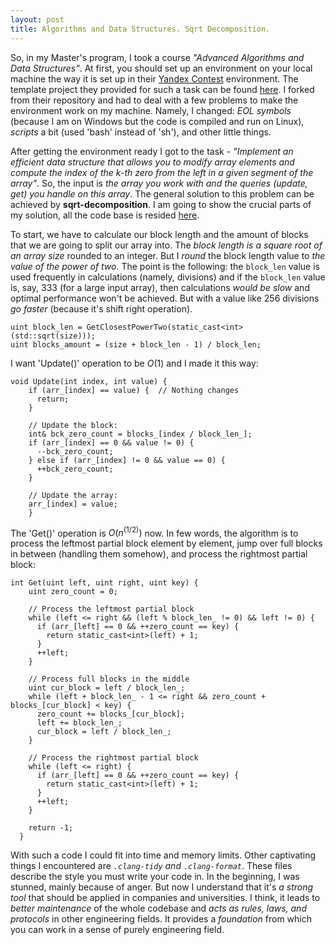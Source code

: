 ```yaml
---
layout: post
title: Algorithms and Data Structures. Sqrt Decomposition.
---
```


So, in my Master's program, I took a course *"Advanced Algorithms and Data Structures"*. At first, you should set up an environment on your local machine the way it is set up in their [Yandex Contest](https://contest.yandex.com/) environment. The template project they provided for such a task can be found [here](https://github.com/vityaman-edu/algocont). I forked from their repository and had to deal with a few problems to make the environment work on my machine. Namely, I changed: *EOL symbols* (because I am on Windows but the code is compiled and run on Linux), *scripts* a bit (used 'bash' instead of 'sh'), and other little things.

After getting the environment ready I got to the task - *"Implement an efficient data structure that allows you to modify array elements and compute the index of the k-th zero from the left in a given segment of the array"*. So, the input is *the array you work with and the queries (update, get) you handle on this array*. The general solution to this problem can be achieved by **sqrt-decomposition**. I am going to show the crucial parts of my solution, all the code base is resided [here](https://github.com/chetter14/algocont/tree/labs).

To start, we have to calculate our block length and the amount of blocks that we are going to split our array into. The *block length is a square root of an array size* rounded to an integer. But I *round* the block length value to *the value of the power of two*. The point is the following: the `block_len` value is used frequently in calculations (namely, divisions) and if the `block_len` value is, say, $333$ (for a large input array), then calculations *would be slow* and optimal performance won't be achieved. But with a value like $256$ divisions *go faster* (because it's shift right operation).
```
uint block_len = GetClosestPowerTwo(static_cast<int>(std::sqrt(size)));
uint blocks_amount = (size + block_len - 1) / block_len;
```

I want 'Update()' operation to be $O(1)$ and I made it this way:
```
void Update(int index, int value) {
	if (arr_[index] == value) {  // Nothing changes
	  return;
	}

	// Update the block:
	int& bck_zero_count = blocks_[index / block_len_];
	if (arr_[index] == 0 && value != 0) {
	  --bck_zero_count;
	} else if (arr_[index] != 0 && value == 0) {
	  ++bck_zero_count;
	}

	// Update the array:
	arr_[index] = value;
	}
```

The 'Get()' operation is $O(n^(1/2))$ now. In few words, the algorithm is to process the leftmost partial block element by element, jump over full blocks in between (handling them somehow), and process the rightmost partial block:
```
int Get(uint left, uint right, uint key) {
    uint zero_count = 0;

    // Process the leftmost partial block
    while (left <= right && (left % block_len_ != 0) && left != 0) {
      if (arr_[left] == 0 && ++zero_count == key) {
        return static_cast<int>(left) + 1;
      }
      ++left;
    }

    // Process full blocks in the middle
    uint cur_block = left / block_len_;
    while (left + block_len_ - 1 <= right && zero_count + blocks_[cur_block] < key) {
      zero_count += blocks_[cur_block];
      left += block_len_;
      cur_block = left / block_len_;
    }

    // Process the rightmost partial block
    while (left <= right) {
      if (arr_[left] == 0 && ++zero_count == key) {
        return static_cast<int>(left) + 1;
      }
      ++left;
    }

    return -1;
  }
```

With such a code I could fit into time and memory limits. Other captivating things I encountered are *`.clang-tidy` and `.clang-format`*. These files describe the style you must write your code in. In the beginning, I was stunned, mainly because of anger. But now I understand that it's *a strong tool* that should be applied in companies and universities. I think, it leads to *better maintenance* of the whole codebase and *acts as rules, laws, and protocols* in other engineering fields. It provides a *foundation* from which you can work in a sense of purely engineering field. 
